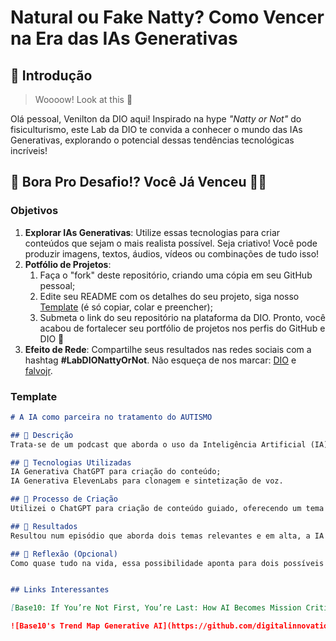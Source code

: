# Natural ou Fake Natty? Como Vencer na Era das IAs Generativas

## 🚀 Introdução

> Woooow! Look at this 👀

Olá pessoal, Venilton da DIO aqui! Inspirado na hype _"Natty or Not"_ do fisiculturismo, este Lab da DIO te convida a conhecer o mundo das IAs Generativas, explorando o potencial dessas tendências tecnológicas incríveis!

## 🎯 Bora Pro Desafio!? Você Já Venceu 💪🤓

### Objetivos

1. **Explorar IAs Generativas**: Utilize essas tecnologias para criar conteúdos que sejam o mais realista possível. Seja criativo! Você pode produzir imagens, textos, áudios, vídeos ou combinações de tudo isso!
1. **Potfólio de Projetos**:
    1. Faça o "fork" deste repositório, criando uma cópia em seu GitHub pessoal;
    2. Edite seu README com os detalhes do seu projeto, siga nosso [Template](#template) (é só copiar, colar e preencher);
    3. Submeta o link do seu repositório na plataforma da DIO. Pronto, você acabou de fortalecer seu portfólio de projetos nos perfis do GitHub e DIO 🚀
1. **Efeito de Rede**: Compartilhe seus resultados nas redes sociais com a hashtag **#LabDIONattyOrNot**. Não esqueça de nos marcar: [DIO](https://www.linkedin.com/school/dio-makethechange) e [falvojr](https://www.linkedin.com/in/falvojr).

### Template

```markdown
# A IA como parceira no tratamento do AUTISMO

## 📒 Descrição
Trata-se de um podcast que aborda o uso da Inteligência Artificial (IA) no auxílio às terapias que tratam o Transtorno do Espectro Autista (TEA).

## 🤖 Tecnologias Utilizadas
IA Generativa ChatGPT para criação do conteúdo;
IA Generativa ElevenLabs para clonagem e sintetização de voz.

## 🧐 Processo de Criação
Utilizei o ChatGPT para criação de conteúdo guiado, oferecendo um tema para geração do texto. E com o ElevenLabs realizei a conversão do texto em voz.

## 🚀 Resultados
Resultou num episódio que aborda dois temas relevantes e em alta, a IA e o TEA. Um podcast interessante para quem deseja conhecer mais facetas das tecnologias como ferramentas para auxílio no tratamento do autismo.

## 💭 Reflexão (Opcional)
Como quase tudo na vida, essa possibilidade aponta para dois possíveis caminhos, o do bem, auxiliando criação de conteúdo com responsabilidade e,o do mal, quando se utilizam da voz ou imagem das pessoas para proclamar mentiras.


## Links Interessantes

[Base10: If You’re Not First, You’re Last: How AI Becomes Mission Critical](https://base10.vc/post/generative-ai-mission-critical/)

![Base10's Trend Map Generative AI](https://github.com/digitalinnovationone/lab-natty-or-not/assets/730492/f4df26e8-f8f7-4419-8252-c69d73ea930c)
